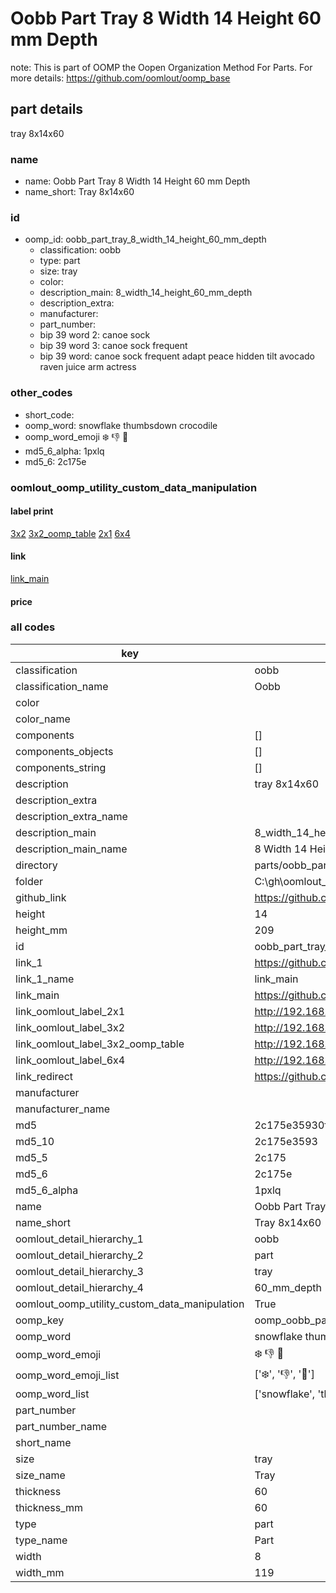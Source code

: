# Oobb Part Tray 8 Width 14 Height 60 mm Depth  

note: This is part of OOMP the Oopen Organization Method For Parts. For more details: https://github.com/oomlout/oomp_base

##  part details
  



tray 8x14x60



### name
* name: Oobb Part Tray 8 Width 14 Height 60 mm Depth
* name_short: Tray 8x14x60 
### id
* oomp_id: oobb_part_tray_8_width_14_height_60_mm_depth
  * classification: oobb
  * type: part
  * size: tray
  * color: 
  * description_main: 8_width_14_height_60_mm_depth
  * description_extra: 
  * manufacturer: 
  * part_number: 
  * bip 39 word 2: canoe sock
  * bip 39 word 3: canoe sock frequent
  * bip 39 word: canoe sock frequent adapt peace hidden tilt avocado raven juice arm actress

### other_codes
* short_code: 
* oomp_word: snowflake thumbsdown crocodile
* oomp_word_emoji :snowflake: :thumbsdown: :crocodile:
* md5_6_alpha: 1pxlq
* md5_6: 2c175e






### oomlout_oomp_utility_custom_data_manipulation
#### label print
[3x2](http://192.168.1.245:1112/?label=oomp%201pxlq)
[3x2_oomp_table](http://192.168.1.108:1112/?label=oomp%201pxlq)
[2x1](http://192.168.1.242:1112/?label=oomp%201pxlq)
[6x4](http://192.168.1.55:1112/?label=oomp%201pxlq)    

#### link

[link_main](https://github.com/oomlout/oomlout_oobb_version_4_generated_parts/tree/main/navigation_oomp/oobb/part/tray/8_width_14_height_60_mm_depth/part)                              

#### price







### all codes 
| key | value |  
| --- | --- |  
| classification | oobb |  
| classification_name | Oobb |  
| color |  |  
| color_name |  |  
| components | [] |  
| components_objects | [] |  
| components_string | [] |  
| description | tray 8x14x60 |  
| description_extra |  |  
| description_extra_name |  |  
| description_main | 8_width_14_height_60_mm_depth |  
| description_main_name | 8 Width 14 Height 60 mm Depth |  
| directory | parts/oobb_part_tray_8_width_14_height_60_mm_depth |  
| folder | C:\gh\oomlout_oobb_version_4_generated_parts\parts\oobb_part_tray_8_width_14_height_60_mm_depth |  
| github_link | https://github.com/oomlout/oomlout_oomp_part_src/tree/main/parts/oobb_part_tray_8_width_14_height_60_mm_depth |  
| height | 14 |  
| height_mm | 209 |  
| id | oobb_part_tray_8_width_14_height_60_mm_depth |  
| link_1 | https://github.com/oomlout/oomlout_oobb_version_4_generated_parts/tree/main/navigation_oomp/oobb/part/tray/8_width_14_height_60_mm_depth/part |  
| link_1_name | link_main |  
| link_main | https://github.com/oomlout/oomlout_oobb_version_4_generated_parts/tree/main/navigation_oomp/oobb/part/tray/8_width_14_height_60_mm_depth/part |  
| link_oomlout_label_2x1 | http://192.168.1.242:1112/?label=oomp%201pxlq |  
| link_oomlout_label_3x2 | http://192.168.1.245:1112/?label=oomp%201pxlq |  
| link_oomlout_label_3x2_oomp_table | http://192.168.1.108:1112/?label=oomp%201pxlq |  
| link_oomlout_label_6x4 | http://192.168.1.55:1112/?label=oomp%201pxlq |  
| link_redirect | https://github.com/oomlout/oomlout_oobb_version_4_generated_parts/tree/main/parts/oobb_tray_08_14_60 |  
| manufacturer |  |  
| manufacturer_name |  |  
| md5 | 2c175e35930ffc41add0e030b973810c |  
| md5_10 | 2c175e3593 |  
| md5_5 | 2c175 |  
| md5_6 | 2c175e |  
| md5_6_alpha | 1pxlq |  
| name | Oobb Part Tray 8 Width 14 Height 60 mm Depth |  
| name_short | Tray 8x14x60  |  
| oomlout_detail_hierarchy_1 | oobb |  
| oomlout_detail_hierarchy_2 | part |  
| oomlout_detail_hierarchy_3 | tray |  
| oomlout_detail_hierarchy_4 | 60_mm_depth |  
| oomlout_oomp_utility_custom_data_manipulation | True |  
| oomp_key | oomp_oobb_part_tray_8_width_14_height_60_mm_depth |  
| oomp_word | snowflake thumbsdown crocodile |  
| oomp_word_emoji | :snowflake: :thumbsdown: :crocodile: |  
| oomp_word_emoji_list | [':snowflake:', ':thumbsdown:', ':crocodile:'] |  
| oomp_word_list | ['snowflake', 'thumbsdown', 'crocodile'] |  
| part_number |  |  
| part_number_name |  |  
| short_name |  |  
| size | tray |  
| size_name | Tray |  
| thickness | 60 |  
| thickness_mm | 60 |  
| type | part |  
| type_name | Part |  
| width | 8 |  
| width_mm | 119 |  
